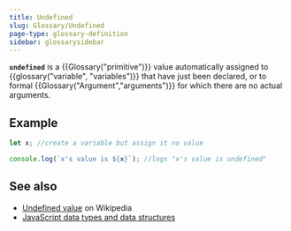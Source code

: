 ```yaml
---
title: Undefined
slug: Glossary/Undefined
page-type: glossary-definition
sidebar: glossarysidebar
---
```



**`undefined`** is a {{Glossary("primitive")}} value automatically assigned to {{glossary("variable", "variables")}} that have just been declared, or to formal {{Glossary("Argument","arguments")}} for which there are no actual arguments.

## Example

```js
let x; //create a variable but assign it no value

console.log(`x's value is ${x}`); //logs "x's value is undefined"
```

## See also

- [Undefined value](https://en.wikipedia.org/wiki/Undefined_value) on Wikipedia
- [JavaScript data types and data structures](/en-US/docs/Web/JavaScript/Data_structures)
